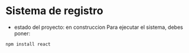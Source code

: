 <h1>Sistema de registro</h1>

- estado del proyecto: en construccion
Para ejecutar el sistema, debes poner:

```npm install react```
